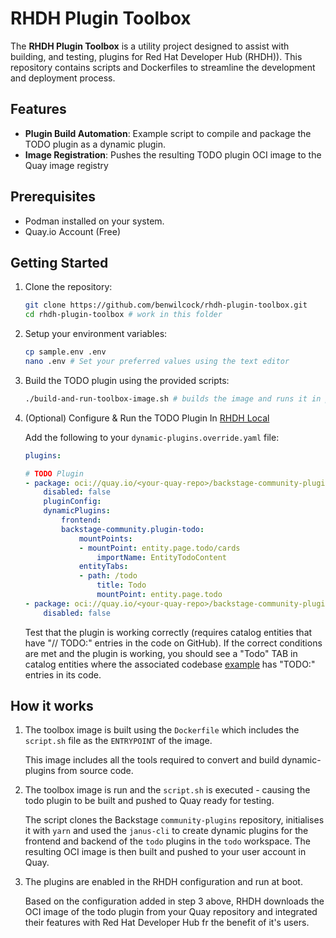 # RHDH Plugin Toolbox

The **RHDH Plugin Toolbox** is a utility project designed to assist with building, and testing, plugins for Red Hat Developer Hub (RHDH)). This repository contains scripts and Dockerfiles to streamline the development and deployment process.

## Features

- **Plugin Build Automation**: Example script to compile and package the TODO plugin as a dynamic plugin.
- **Image Registration**: Pushes the resulting TODO plugin OCI image to the Quay image registry

## Prerequisites

- Podman installed on your system.
- Quay.io Account (Free)

## Getting Started

1. Clone the repository:

    ```bash
    git clone https://github.com/benwilcock/rhdh-plugin-toolbox.git
    cd rhdh-plugin-toolbox # work in this folder
    ```

2. Setup your environment variables:

   ```bash
   cp sample.env .env
   nano .env # Set your preferred values using the text editor
   ```

2. Build the TODO plugin using the provided scripts:

    ```bash
    ./build-and-run-toolbox-image.sh # builds the image and runs it in podman
    ```

3. (Optional) Configure & Run the TODO Plugin In [RHDH Local](https://github.com/redhat-developer/rhdh-local)

    Add the following to your `dynamic-plugins.override.yaml` file:

    ```yaml
    plugins:

    # TODO Plugin
    - package: oci://quay.io/<your-quay-repo>/backstage-community-plugin-todo:latest!backstage-community-plugin-todo
        disabled: false
        pluginConfig:
        dynamicPlugins:
            frontend:
            backstage-community.plugin-todo:
                mountPoints:
                - mountPoint: entity.page.todo/cards
                    importName: EntityTodoContent
                entityTabs:
                - path: /todo
                    title: Todo
                    mountPoint: entity.page.todo
    - package: oci://quay.io/<your-quay-repo>/backstage-community-plugin-todo:latest!backstage-community-plugin-todo-backend
        disabled: false
    ```

    Test that the plugin is working correctly (requires catalog entities that have "// TODO:" entries in the code on GitHub). If the correct conditions are met and the plugin is working, you should see a "Todo" TAB in catalog entities where the associated codebase [example](https://github.com/benwilcock/springboot-djl-demo/blob/main/catalog-info.yml) has "TODO:" entries in its code.

## How it works

1. The toolbox image is built using the `Dockerfile` which includes the `script.sh` file as the `ENTRYPOINT` of the image.

   This image includes all the tools required to convert and build dynamic-plugins from source code.

2. The toolbox image is run and the `script.sh` is executed - causing the todo plugin to be built and pushed to Quay ready for testing.

   The script clones the Backstage `community-plugins` repository, initialises it with `yarn` and used the `janus-cli` to create dynamic plugins for the frontend and backend of the `todo` plugins in the `todo` workspace. The resulting OCI image is then built and pushed to your user account in Quay.

3. The plugins are enabled in the RHDH configuration and run at boot.

   Based on the configuration added in step 3 above, RHDH downloads the OCI image of the todo plugin from your Quay repository and integrated their features with Red Hat Developer Hub fr the benefit of it's users.